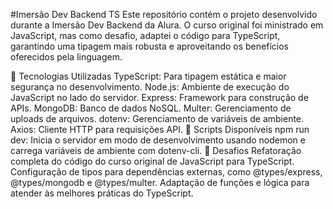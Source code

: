 #Imersão Dev Backend TS
Este repositório contém o projeto desenvolvido durante a Imersão Dev Backend da Alura. O curso original foi ministrado em JavaScript, mas como desafio, adaptei o código para TypeScript, garantindo uma tipagem mais robusta e aproveitando os benefícios oferecidos pela linguagem.

🚀 Tecnologias Utilizadas
TypeScript: Para tipagem estática e maior segurança no desenvolvimento.
Node.js: Ambiente de execução do JavaScript no lado do servidor.
Express: Framework para construção de APIs.
MongoDB: Banco de dados NoSQL.
Multer: Gerenciamento de uploads de arquivos.
dotenv: Gerenciamento de variáveis de ambiente.
Axios: Cliente HTTP para requisições API.
📂 Scripts Disponíveis
npm run dev: Inicia o servidor em modo de desenvolvimento usando nodemon e carrega variáveis de ambiente com dotenv-cli.
🧩 Desafios
Refatoração completa do código do curso original de JavaScript para TypeScript.
Configuração de tipos para dependências externas, como @types/express, @types/mongodb e @types/multer.
Adaptação de funções e lógica para atender às melhores práticas do TypeScript.
